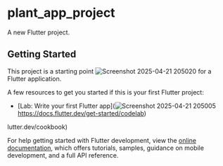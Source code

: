 # plant_app_project

A new Flutter project.

## Getting Started

This project is a starting point ![Screenshot 2025-04-21 205020](https://github.com/user-attachments/assets/4e7eaa22-c87b-4b36-95f3-f17ef9357aa7)
for a Flutter application.

A few resources to get you started if this is your first Flutter project:

- [Lab: Write your first Flutter app](![Screenshot 2025-04-21 205005](https://github.com/user-attachments/assets/61d79c53-91d8-49a3-b7f8-79f4295c856e)
https://docs.flutter.dev/get-started/codelab)

lutter.dev/cookbook)

For help getting started with Flutter development, view the
[online documentation](https://docs.flutter.dev/), which offers tutorials,
samples, guidance on mobile development, and a full API reference.
